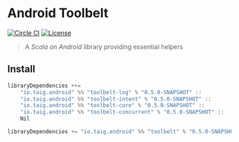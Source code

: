 # Android Toolbelt

[![Circle CI](https://circleci.com/gh/Taig/Toolbelt.svg?style=shield)](https://circleci.com/gh/Taig/Toolbelt)
[![License](https://img.shields.io/badge/license-MIT-blue.svg)](https://raw.githubusercontent.com/Taig/Gandalf/master/LICENSE)

> A *Scala on Android* library providing essential helpers

## Install

````scala
libraryDependencies ++=
    "io.taig.android" %% "toolbelt-log" % "0.5.0-SNAPSHOT" ::
    "io.taig.android" %% "toolbelt-intent" % "0.5.0-SNAPSHOT" ::
    "io.taig.android" %% "toolbelt-core" % "0.5.0-SNAPSHOT" ::
    "io.taig.android" %% "toolbelt-concurrent" % "0.5.0-SNAPSHOT" ::
    Nil

libraryDependencies += "io.taig.android" %% "toolbelt" % "0.5.0-SNAPSHOT"
````